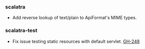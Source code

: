 ### scalatra

* Add reverse lookup of text/plain to ApiFormat's MIME types.

### scalatra-test
* Fix issue testing static resources with default servlet. [GH-248](http://github.com/scalatra/scalatra/issues/248)
